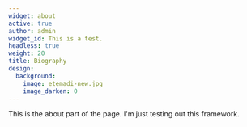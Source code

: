 ```yaml
---
widget: about
active: true
author: admin
widget_id: This is a test.
headless: true
weight: 20
title: Biography
design:
  background:
    image: etemadi-new.jpg
    image_darken: 0
---
```

This is the about part of the page. I'm just testing out this framework.